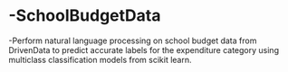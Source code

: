 # -SchoolBudgetData
 -Perform natural language processing on school budget data from DrivenData to predict accurate labels for the expenditure category using multiclass classification models from scikit learn.
 

